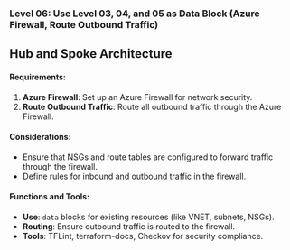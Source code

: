 
### Level 06: Use Level 03, 04, and 05 as Data Block (Azure Firewall, Route Outbound Traffic)

## Hub and Spoke Architecture

#### **Requirements:**
1. **Azure Firewall**: Set up an Azure Firewall for network security.
2. **Route Outbound Traffic**: Route all outbound traffic through the Azure Firewall.

#### **Considerations:**
- Ensure that NSGs and route tables are configured to forward traffic through the firewall.
- Define rules for inbound and outbound traffic in the firewall.

#### **Functions and Tools:**
- **Use**: `data` blocks for existing resources (like VNET, subnets, NSGs).
- **Routing**: Ensure outbound traffic is routed to the firewall.
- **Tools**: TFLint, terraform-docs, Checkov for security compliance.
